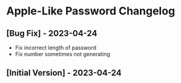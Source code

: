# Apple-Like Password Changelog

## [Bug Fix] - 2023-04-24

- Fix incorrect length of password
- Fix number sometimes not generating

## [Initial Version] - 2023-04-24